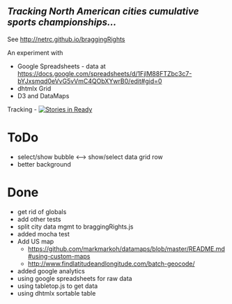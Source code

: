 
## *Tracking North American cities cumulative sports championships...*

See http://netrc.github.io/braggingRights

An experiment with 
* Google Spreadsheets - data at https://docs.google.com/spreadsheets/d/1FjlM88FTZbc3c7-bYJxsmqd0eVvG5vVmC4QObXYwrB0/edit#gid=0
* dhtmlx Grid
* D3 and DataMaps

Tracking - [![Stories in Ready](https://badge.waffle.io/netrc/braggingRights.png?label=ready&title=Ready)](https://waffle.io/netrc/braggingRights?utm_source=badge)

# ToDo
* select/show bubble <--> show/select data grid row
* better background


# Done
* get rid of globals
* add other tests
* split city data mgmt to braggingRights.js
* added mocha test
* Add US map
  * https://github.com/markmarkoh/datamaps/blob/master/README.md#using-custom-maps
  * http://www.findlatitudeandlongitude.com/batch-geocode/
* added google analytics
* using google spreadsheets for raw data
* using tabletop.js to get data
* using dhtmlx sortable table 

